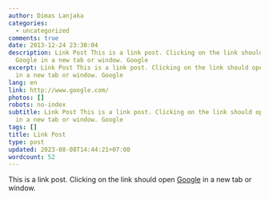 ```yaml
---
author: Dimas Lanjaka
categories:
  - uncategorized
comments: true
date: 2013-12-24 23:30:04
description: Link Post This is a link post. Clicking on the link should open
  Google in a new tab or window. Google
excerpt: Link Post This is a link post. Clicking on the link should open Google
  in a new tab or window. Google
lang: en
link: http://www.google.com/
photos: []
robots: no-index
subtitle: Link Post This is a link post. Clicking on the link should open Google
  in a new tab or window. Google
tags: []
title: Link Post
type: post
updated: 2023-08-08T14:44:21+07:00
wordcount: 52
---
```


This is a link post. Clicking on the link should open [Google](http://www.google.com/) in a new tab or window.